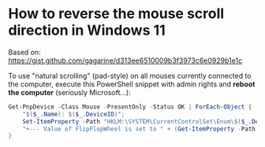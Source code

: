 # How to reverse the mouse scroll direction in Windows 11

Based on: <https://gist.github.com/gagarine/d313ee6510009b3f3973c6e0929b1e1c>

To use "natural scrolling" (pad-style) on all mouses currently connected to the computer, execute this PowerShell snippet with admin rights and **reboot the computer** (seriously Microsoft...):

``` powershell
Get-PnpDevice -Class Mouse -PresentOnly -Status OK | ForEach-Object {
    "$($_.Name): $($_.DeviceID)";
    Set-ItemProperty -Path "HKLM:\SYSTEM\CurrentControlSet\Enum\$($_.DeviceID)\Device Parameters" -Name FlipFlopWheel -Value 1;
    "+--- Value of FlipFlopWheel is set to " + (Get-ItemProperty -Path "HKLM:\SYSTEM\CurrentControlSet\Enum\$($_.DeviceID)\Device Parameters").FlipFlopWheel + "`n"
}
```
